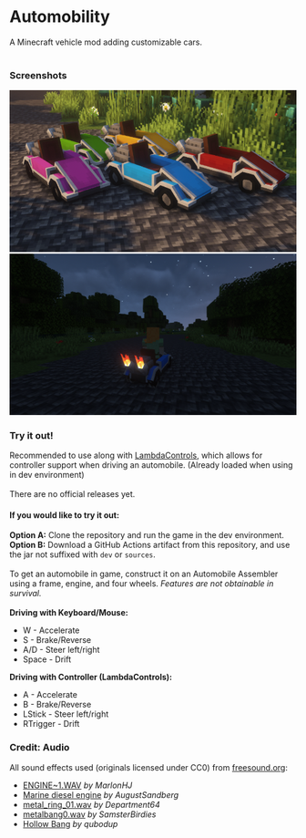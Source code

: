 # Automobility
A Minecraft vehicle mod adding customizable cars. <br/><br/>

### Screenshots
![Standard Cars](./md/standard.png) <br/>
![Turbo](./md/turbo.png) <br/>

### Try it out!
Recommended to use along with [LambdaControls](https://www.curseforge.com/minecraft/mc-mods/lambdacontrols), which allows for controller support when driving an automobile. (Already loaded when using in dev environment)
<br/><br/>
There are no official releases yet. <br/>
#### If you would like to try it out:
**Option A:** Clone the repository and run the game in the dev environment. <br/>
**Option B:** Download a GitHub Actions artifact from this repository, and use the jar not suffixed with `dev` or `sources`. <br/>
<br/>
To get an automobile in game, construct it on an Automobile Assembler using a frame, engine, and four wheels. *Features are not obtainable in survival.* <br/>
<br/>
**Driving with Keyboard/Mouse:**
- W - Accelerate
- S - Brake/Reverse
- A/D - Steer left/right
- Space - Drift

**Driving with Controller (LambdaControls):**
- A - Accelerate
- B - Brake/Reverse
- LStick - Steer left/right
- RTrigger - Drift

### Credit: Audio
All sound effects used (originals licensed under CC0) from [freesound.org](https://freesound.org/): <br/>
- [ENGINE~1.WAV](https://freesound.org/people/MarlonHJ/sounds/242739/) *by MarlonHJ* <br/>
- [Marine diesel engine](https://freesound.org/people/AugustSandberg/sounds/264864/) *by AugustSandberg* <br/>
- [metal_ring_01.wav](https://freesound.org/people/Department64/sounds/95272/) *by Department64* <br/>
- [metalbang0.wav](https://freesound.org/people/SamsterBirdies/sounds/435699/) *by SamsterBirdies* <br/>
- [Hollow Bang](https://freesound.org/people/qubodup/sounds/157609/) *by qubodup* <br/>